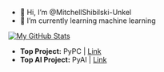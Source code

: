 - 👋 Hi, I’m @MitchellShibilski-Unkel
- 🌱 I’m currently learning machine learning

[![My GitHub Stats](https://github-readme-stats.vercel.app/api/?username=mitchellshibilski-unkel&count_private=true&theme=dark&showicons=true)]()

- **Top Project:** PyPC | <a href="https://github.com/MitchellShibilski-Unkel/PyPC">Link</a>
- **Top AI Project:** PyAI | <a href="https://github.com/MitchellShibilski-Unkel/PyAI">Link</a>
